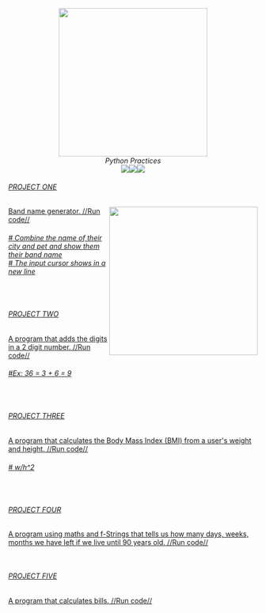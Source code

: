 <div align="center"><img src="https://user-images.githubusercontent.com/85580881/143723773-94351e28-ff98-4667-8c08-e84f0f7735b7.png" width="300"><br>
  <i>Python Practices</i>
<br><img src="https://img.shields.io/badge/Python-3776AB?style=for-the-badge&logo=python&logoColor=white"><a href="https://replit.com/@MonHardy/Band-Name-Generator?v=1" target="replit"><img src="https://img.shields.io/badge/replit-667881?style=for-the-badge&logo=replit&logoColor=white"><img src="https://img.shields.io/badge/Visual_Studio_Code-0078D4?style=for-the-badge&logo=visual%20studio%20code&logoColor=white"></div>
<h6>PROJECT ONE</h6><img align="right" src="https://user-images.githubusercontent.com/85580881/143723721-43f7f367-3ed3-436d-9988-6018936559a0.png" width="300")>
Band name generator. <a href="https://replit.com/@MonHardy/Band-Name-Generator?v=1">//Run code//
<br>
<p>
<h6># Combine the name of their city and pet and show them their band name<br>
  # The input cursor shows in a new line</h6>
  

  <br>
  <h6>PROJECT TWO</h6> 
A program that adds the digits in a 2 digit number. <a href="https://replit.com/@MonHardy/Data-Types?v=1">//Run code//
<br>
<p>
<h6>#Ex: 36 = 3 + 6 = 9<br></h6>

  <br>
 <h6>PROJECT THREE</h6> 
A program that calculates the Body Mass Index (BMI) from a user's weight and height. <a href="https://replit.com/@MonHardy?showcase=2">//Run code//
<br>
<p>
<h6># w/h^2<br></h6>
</p>
  
  <br>
 <h6>PROJECT FOUR</h6>A program using maths and f-Strings that tells us how many days, weeks, months we have left if we live until 90 years old.<a href="https://replit.com/@MonHardy/Life-in-Weeks?v=1"> //Run code//
<br>
</p>
  
   <br>
  <h6>PROJECT FIVE</h6>A program that calculates bills.<a href="https://replit.com/@MonHardy/tip-calculator-start?v=1"> //Run code//
<br>
</p>
